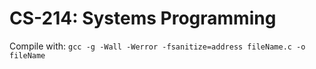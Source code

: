 # CS-214: Systems Programming
Compile with: ```gcc -g -Wall -Werror -fsanitize=address fileName.c -o fileName```
